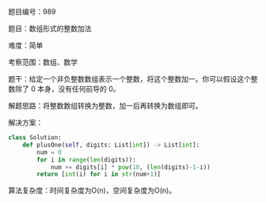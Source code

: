题目编号：989

题目：数组形式的整数加法

难度：简单

考察范围：数组、数学

题干：给定一个非负整数数组表示一个整数，将这个整数加一。你可以假设这个整数除了 0 本身，没有任何前导的 0。

解题思路：将整数数组转换为整数，加一后再转换为数组即可。

解决方案：

```python
class Solution:
    def plusOne(self, digits: List[int]) -> List[int]:
        num = 0
        for i in range(len(digits)):
            num += digits[i] * pow(10, (len(digits)-1-i))
        return [int(i) for i in str(num+1)]
```

算法复杂度：时间复杂度为O(n)，空间复杂度为O(n)。